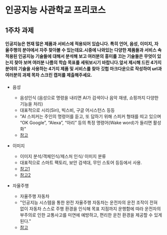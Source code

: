 # 인공지능 사관학교 프리코스 

## 1주차 과제

#### 인공지능은 현재 많은 제품과 서비스에 적용되어 있습니다. 특히 언어, 음성, 이미지, 자율주행의 분야에서 자주 찾아볼 수 있는데요.시중에 나와있는 다양한 제품들과 서비스 속 적용된 인공지능 기술들에 대해서 분석해 보고 여러분의 흥미를 끄는 기술들은 무엇이 있는지 찾아 보며 여러분 나름의 학습 목표를 세워보시기 바랍니다.앞서 제시해 드린 4가지 분야의 기술을 사용하는 4가지 제품 및 서비스를 찾아 깃헙 마크다운으로 작성하여 url과 여러분의 과제 목차 스크린 캡처를 제출해주세요.


* 음성
  * 음성인식 (음성으로 명령을 내리면 AI가 검색이나 음악 재생, 쇼핑까지 다양한 기능을 처리)
  * 대표적으로 시리(Siri), 빅스비, 구글 어시스턴스 등등
  * "AI 스피커는 주인의 명령어를 듣고, 또 답하기 위해 스피커 형태를 띠고 있으며 “OK Google”, “Alexa”, “아리” 등의 특정 명령어(Wake word)가 들리면 활성화"
  * [참고](https://iropke.com/archive/ai-speaker.html)


* 이미지
  * 이미지 분석/객체인식/제스처 인식/ 이미지 분류
  * 대표적으로 스마트 팩토리, 보안 검색대, 무인 스토어 등등에서 사용.
  * [참고1](https://post.naver.com/viewer/postView.nhn?volumeNo=17875379&memberNo=39046504)
  * [참고2](http://www.aitimes.kr/news/articleView.html?idxno=12087)



* 자율주행
  * 자율주행 자동차
  * "인공지능 시스템을 통한 완전 자율주행 자동차는 운전자의 운전 조작이 전혀 없이 자동차 스스로 주행 환경을 인식해 목표 지점까지 운행함에 따라 운전자의 부주의로 인한 교통사고를 미연에 예방하고, 편리한 운전 환경을 제공할 수 있게 된다."
  * [참고](http://www.hellot.net/new_hellot/magazine/magazine_read.html?code=202&sub=001&idx=31532)
